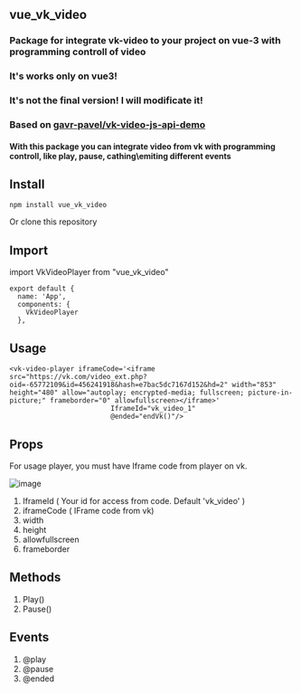 ## vue_vk_video

### Package for integrate vk-video to your project on vue-3 with programming controll of video
### It's works only on vue3!
### It's not the final version! I will modificate it!

### Based on [gavr-pavel/vk-video-js-api-demo](https://github.com/gavr-pavel/vk-video-js-api-demo)  

#### With this package you can integrate video from vk with programming controll, like play, pause, cathing\emiting different events
## Install
    npm install vue_vk_video
   
   Or clone this repository
   
## Import
 import VkVideoPlayer from "vue_vk_video"
 
    export default {
      name: 'App',
      components: {
        VkVideoPlayer
      },



## Usage
    <vk-video-player iframeCode='<iframe src="https://vk.com/video_ext.php?oid=-65772109&id=456241918&hash=e7bac5dc7167d152&hd=2" width="853" height="480" allow="autoplay; encrypted-media; fullscreen; picture-in-picture;" frameborder="0" allowfullscreen></iframe>'
                             IframeId="vk_video_1"
                             @ended="endVk()"/>
## Props

For usage player, you must have Iframe code from player on vk.

![image](https://user-images.githubusercontent.com/63155780/163725971-5c979e30-be3a-4349-9982-97267fe660e7.png)


   1. IframeId ( Your id for access from code. Default 'vk_video' )
   2. iframeCode ( IFrame code from vk)
   3. width         
   4. height        
   5. allowfullscreen
   6. frameborder


## Methods
   1. Play()
   2. Pause()
    
## Events

  1. @play
  2. @pause
  3. @ended
